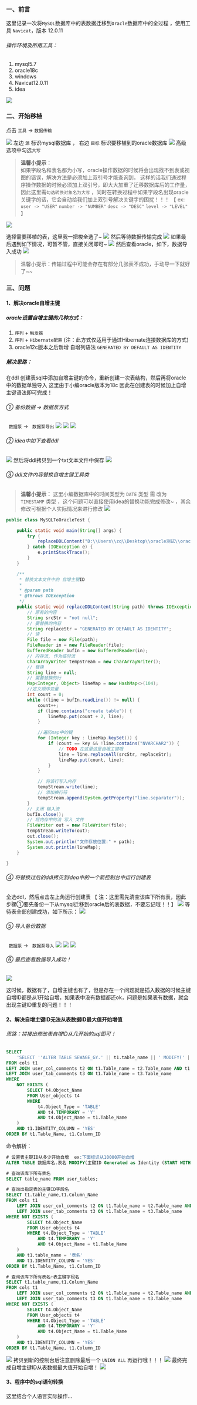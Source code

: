 ﻿### 一、前言

这里记录一次将`MySQL`数据库中的表数据迁移到`Oracle`数据库中的全过程 ，使用工具 `Navicat`，版本 12.0.11

###### 操作环境及所用工具：

1. mysql5.7
2. oracle18c
3. windows
4. Navicat12.0.11
5. idea

![](./images/MySQL迁移数据到Oracle-20230912152946238.png)

### 二、开始移植

点击 `工具` -> `数据传输`

![](./images/MySQL迁移数据到Oracle-20230912152946285.png)
左边 `源` 标识mysql数据库 ， 右边 `目标` 标识要移植到的oracle数据库
![](./images/MySQL迁移数据到Oracle-20230912152946330.png)
高级选项中勾选`大写`

> **温馨小提示：**  
   如果字段名和表名都为小写，oracle操作数据的时候将会出现找不到表或视图的错误，解决方法是必须加上双引号才能查询到，   这样的话我们通过程序操作数据的时候必须加上双引号，即大大加重了迁移数据库后的工作量，因此这里需`勾选转换对象名为大写` ，同时在转换过程中如果字段名出现oracle关键字的话，它会自动给我们加上双引号解决关键字的困扰！！！
   【 ex:  `user -> "USER"`      `number -> "NUMBER"`  `desc -> "DESC"` `level -> "LEVEL"` 】



![](./images/MySQL迁移数据到Oracle-20230912152946363.png)

选择需要移植的表，这里我一把梭全选了~
![](./images/MySQL迁移数据到Oracle-20230912152946404.png)
然后等待数据传输完成
![](./images/MySQL迁移数据到Oracle-20230912152946429.png)
如果最后遇到如下情况，可暂不管，直接关闭即可~
![](./images/MySQL迁移数据到Oracle-20230912152946465.png)
然后查看oracle，如下，数据导入成功
![](./images/MySQL迁移数据到Oracle-20230912152946501.png)

> 温馨小提示：传输过程中可能会存在有部分几张表不成功，手动导一下就好了~~

### 三、问题

#### 1、解决oracle自增主键

##### oracle设置自增主键的几种方式：

1. `序列` + `触发器`
2. `序列` + `Hibernate配置` (注：此方式仅适用于通过Hibernate连接数据库的方式)
3. oracle12c版本之后新增 自增列语法 `GENERATED BY DEFAULT AS IDENTITY`

##### 解决思路：

在ddl 创建表sql中添加自增主键的命令，重新创建一次表结构，然后再将oracle中的数据单独导入
这里由于小编oracle版本为18c 因此在创建表的时候加上自增主键语法即可完成！

###### ① 备份数据 -> 数据泵方式

` 数据泵` -> ` 数据泵导出`
![](./images/MySQL迁移数据到Oracle-20230912152946537.png)
![](./images/MySQL迁移数据到Oracle-20230912152946574.png)
![](./images/MySQL迁移数据到Oracle-20230912152946615.png)

###### ② idea中如下查看ddl
![](./images/MySQL迁移数据到Oracle-20230912152946651.png)
然后将ddl拷贝到一个txt文本文件中保存
![](./images/MySQL迁移数据到Oracle-20230912152946694.png)

###### ③ ddl文件内容替换自增主键工具类

> **温馨小提示：**
这里小编数据库中的时间类型为 `DATE` 类型 需 改为 `TIMESTAMP` 类型 ，这个问题可以直接使用idea的替换功能完成修改~ ，其余修改可根据个人实际情况来进行修改
![](./images/MySQL迁移数据到Oracle-20230912152946733.png)

```java
public class MySQLToOracleTest {

    public static void main(String[] args) {
        try {
            replaceDDLContent("D:\\Users\\zq\\Desktop\\oracle测试\\oracle_ddl.txt"); // TODO 这里修改为自己的ddl文件存放位置
        } catch (IOException e) {
            e.printStackTrace();
        }
    }

    /**
     * 替换文本文件中的 自增主键ID
     *
     * @param path
     * @throws IOException
     */
    public static void replaceDDLContent(String path) throws IOException {
        // 原有的内容
        String srcStr = "not null";
        // 要替换的内容
        String replaceStr = "GENERATED BY DEFAULT AS IDENTITY";
        // 读
        File file = new File(path);
        FileReader in = new FileReader(file);
        BufferedReader bufIn = new BufferedReader(in);
        // 内存流, 作为临时流
        CharArrayWriter tempStream = new CharArrayWriter();
        // 替换
        String line = null;
        // 需要替换的行
        Map<Integer, Object> lineMap = new HashMap<>(104);
        //定义顺序变量
        int count = 0;
        while ((line = bufIn.readLine()) != null) {
            count++;
            if (line.contains("create table")) {
                lineMap.put(count + 2, line);
            }

            //遍历map中的键
            for (Integer key : lineMap.keySet()) {
                if (count == key && !line.contains("NVARCHAR2")) {
                    // TODO 在这里这是自增主键哦
                    line = line.replaceAll(srcStr, replaceStr);
                    lineMap.put(count, line);
                }
            }

            // 将该行写入内存
            tempStream.write(line);
            // 添加换行符
            tempStream.append(System.getProperty("line.separator"));
        }
        // 关闭 输入流
        bufIn.close();
        // 将内存中的流 写入 文件
        FileWriter out = new FileWriter(file);
        tempStream.writeTo(out);
        out.close();
        System.out.println("文件存放位置:" + path);
        System.out.println(lineMap);
    }

}
```

###### ④ 将替换过后的ddl拷贝到idea中的一个新控制台中运行创建表
全选ddl，然后点击左上角运行创建表 【 注：这里需先清空该库下所有表，因此步骤①要先备份一下从mysql迁移到oracle后的表数据，不要忘记哦！！】
![](./images/MySQL迁移数据到Oracle-20230912152946774.png)
等待表全部创建成功，如下所示：
![](./images/MySQL迁移数据到Oracle-20230912152946817.png)

###### ⑤ 导入备份数据

` 数据泵` -> ` 数据泵导入`
![](./images/MySQL迁移数据到Oracle-20230912152946861.png)
![](./images/MySQL迁移数据到Oracle-20230912152946897.png)
![](./images/MySQL迁移数据到Oracle-20230912152947002.png)

###### ⑥ 最后查看数据导入成功！
![](./images/MySQL迁移数据到Oracle-20230912152947046.png)

这时候，数据有了，自增主键也有了，但是存在一个问题就是插入数据的时候主键自增ID都是从1开始自增，如果表中没有数据都还ok，问题是如果表有数据，就会出现主键ID重复的问题！！！


#### 2、解决自增主键ID无法从表数据ID最大值开始增值

###### 思路：拼接出修改表自增ID从几开始的sql即可！

```sql
SELECT
	'SELECT ''ALTER TABLE SEWAGE_GY.' || t1.table_name || ' MODIFY(' || t1.Column_Name || ' Generated as Identity (START WITH '' || MAX( ' || t1.Column_Name || '+1 ) || ''));'' FROM ' || t1.table_name || ' UNION ALL' AS FINAL_SQL
FROM cols t1
LEFT JOIN user_col_comments t2 ON t1.Table_name = t2.Table_name AND t1.Column_Name = t2.Column_Name
LEFT JOIN user_tab_comments t3 ON t1.Table_name = t3.Table_name
WHERE
	NOT EXISTS (
        SELECT t4.Object_Name
        FROM User_objects t4
        WHERE
            t4.Object_Type = 'TABLE'
            AND t4.TEMPORARY = 'Y'
            AND t4.Object_Name = t1.Table_Name
	)
	AND t1.IDENTITY_COLUMN = 'YES'
ORDER BY t1.Table_Name, t1.Column_ID
```

命令解析：

```sql
# 设置表主键ID从多少开始自增  ex:下面标识从10000开始自增
ALTER TABLE 数据库名.表名 MODIFY(主键ID Generated as Identity (START WITH 10000));

# 查询该库下所有表名
SELECT table_name FROM user_tables;

# 查询出指定表的主键ID字段名
SELECT t1.table_name,t1.Column_Name
FROM cols t1
	LEFT JOIN user_col_comments t2 ON t1.Table_name = t2.Table_name AND t1.Column_Name = t2.Column_Name
	LEFT JOIN user_tab_comments t3 ON t1.Table_name = t3.Table_name
WHERE NOT EXISTS (
		SELECT t4.Object_Name
		FROM User_objects t4
		WHERE t4.Object_Type = 'TABLE'
			AND t4.TEMPORARY = 'Y'
			AND t4.Object_Name = t1.Table_Name
	)
	AND t1.table_name = '表名'
	AND t1.IDENTITY_COLUMN = 'YES'
ORDER BY t1.Table_Name, t1.Column_ID

# 查询该库下所有表名+表主键字段名
SELECT t1.table_name,t1.Column_Name
FROM cols t1
	LEFT JOIN user_col_comments t2 ON t1.Table_name = t2.Table_name AND t1.Column_Name = t2.Column_Name
	LEFT JOIN user_tab_comments t3 ON t1.Table_name = t3.Table_name
WHERE NOT EXISTS (
		SELECT t4.Object_Name
		FROM User_objects t4
		WHERE t4.Object_Type = 'TABLE'
			AND t4.TEMPORARY = 'Y'
			AND t4.Object_Name = t1.Table_Name
	)
	AND t1.IDENTITY_COLUMN = 'YES'
ORDER BY t1.Table_Name, t1.Column_ID
```

![](./images/MySQL迁移数据到Oracle-20230912152947085.png)
拷贝到新的控制台后注意删除最后一个 `UNION ALL` 再运行哦！！！
![](./images/MySQL迁移数据到Oracle-20230912152947121.png)
最终完成自增主键ID从表数据最大值开始自增！
![](./images/MySQL迁移数据到Oracle-20230912152947165.png)

#### 3、程序中的sql语句转换

这里结合个人语言实际操作...
